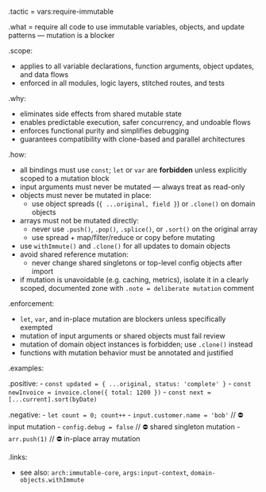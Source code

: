 .tactic = vars:require-immutable

.what = require all code to use immutable variables, objects, and update patterns — mutation is a blocker

.scope:
  - applies to all variable declarations, function arguments, object updates, and data flows
  - enforced in all modules, logic layers, stitched routes, and tests

.why:
  - eliminates side effects from shared mutable state
  - enables predictable execution, safer concurrency, and undoable flows
  - enforces functional purity and simplifies debugging
  - guarantees compatibility with clone-based and parallel architectures

.how:
  - all bindings must use `const`; `let` or `var` are **forbidden** unless explicitly scoped to a mutation block
  - input arguments must never be mutated — always treat as read-only
  - objects must never be mutated in place:
    - use object spreads (`{ ...original, field }`) or `.clone()` on domain objects
  - arrays must not be mutated directly:
    - never use `.push()`, `.pop()`, `.splice()`, or `.sort()` on the original array
    - use spread + map/filter/reduce or copy before mutating
  - use `withImmute()` and `.clone()` for all updates to domain objects
  - avoid shared reference mutation:
    - never change shared singletons or top-level config objects after import
  - if mutation is unavoidable (e.g. caching, metrics), isolate it in a clearly scoped, documented zone with `.note = deliberate mutation` comment

.enforcement:
  - `let`, `var`, and in-place mutation are blockers unless specifically exempted
  - mutation of input arguments or shared objects must fail review
  - mutation of domain object instances is forbidden; use `.clone()` instead
  - functions with mutation behavior must be annotated and justified

.examples:

  .positive:
    - `const updated = { ...original, status: 'complete' }`
    - `const newInvoice = invoice.clone({ total: 1200 })`
    - `const next = [...current].sort(byDate)`

  .negative:
    - `let count = 0; count++`
    - `input.customer.name = 'bob'` // ⛔ input mutation
    - `config.debug = false` // ⛔ shared singleton mutation
    - `arr.push(1)` // ⛔ in-place array mutation

.links:
  - see also: `arch:immutable-core`, `args:input-context`, `domain-objects.withImmute`

